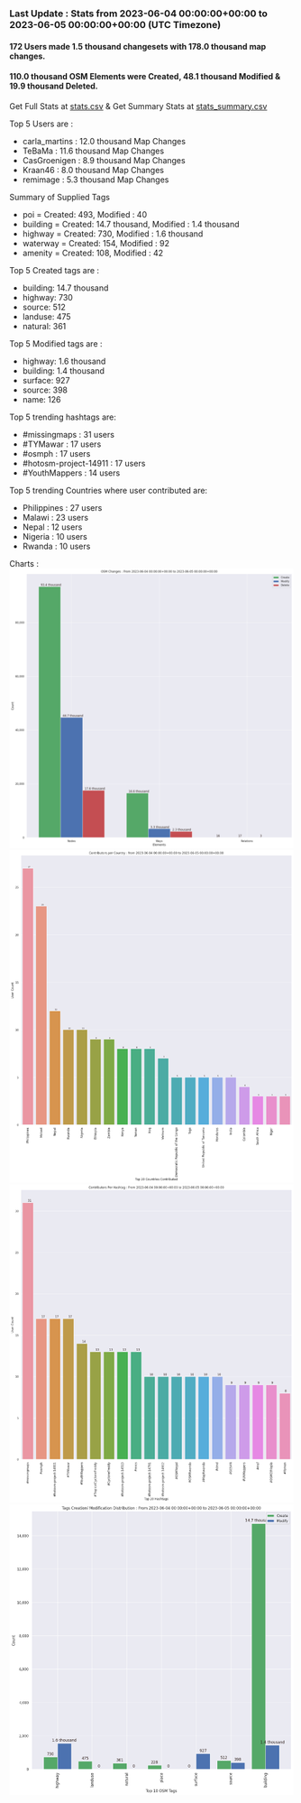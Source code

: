 ### Last Update : Stats from 2023-06-04 00:00:00+00:00 to 2023-06-05 00:00:00+00:00 (UTC Timezone)

#### 172 Users made 1.5 thousand changesets with 178.0 thousand map changes.
#### 110.0 thousand OSM Elements were Created, 48.1 thousand Modified & 19.9 thousand Deleted.
Get Full Stats at [stats.csv](/stats/hotosm/Daily/stats.csv)
 & Get Summary Stats at [stats_summary.csv](/stats/hotosm/Daily/stats_summary.csv)

Top 5 Users are : 
- carla_martins : 12.0 thousand Map Changes
- TeBaMa : 11.6 thousand Map Changes
- CasGroenigen : 8.9 thousand Map Changes
- Kraan46 : 8.0 thousand Map Changes
- remimage : 5.3 thousand Map Changes

Summary of Supplied Tags
- poi = Created: 493, Modified : 40
- building = Created: 14.7 thousand, Modified : 1.4 thousand
- highway = Created: 730, Modified : 1.6 thousand
- waterway = Created: 154, Modified : 92
- amenity = Created: 108, Modified : 42


Top 5 Created tags are :
- building: 14.7 thousand
- highway: 730
- source: 512
- landuse: 475
- natural: 361


Top 5 Modified tags are :
- highway: 1.6 thousand
- building: 1.4 thousand
- surface: 927
- source: 398
- name: 126


Top 5 trending hashtags are:
- #missingmaps : 31 users
- #TYMawar : 17 users
- #osmph : 17 users
- #hotosm-project-14911 : 17 users
- #YouthMappers : 14 users


Top 5 trending Countries where user contributed are:
- Philippines : 27 users
- Malawi : 23 users
- Nepal : 12 users
- Nigeria : 10 users
- Rwanda : 10 users


 Charts : 
![Alt text](./stats_osm_changes.png) 
![Alt text](./stats_users_per_country.png) 
![Alt text](./stats_users_per_hashtag.png) 
![Alt text](./stats_tags.png) 
